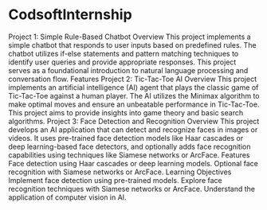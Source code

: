 # CodsoftInternship
Project 1: Simple Rule-Based Chatbot Overview This project implements a simple chatbot that responds to user inputs based on predefined rules. The chatbot utilizes if-else statements and pattern matching techniques to identify user queries and provide appropriate responses. This project serves as a foundational introduction to natural language processing and conversation flow. Features
Project 2: Tic-Tac-Toe AI Overview This project implements an artificial intelligence (AI) agent that plays the classic game of Tic-Tac-Toe against a human player. The AI utilizes the Minimax algorithm to make optimal moves and ensure an unbeatable performance in Tic-Tac-Toe. This project aims to provide insights into game theory and basic search algorithms.
Project 3: Face Detection and Recognition Overview This project develops an AI application that can detect and recognize faces in images or videos. It uses pre-trained face detection models like Haar cascades or deep learning-based face detectors, and optionally adds face recognition capabilities using techniques like Siamese networks or ArcFace. Features Face detection using Haar cascades or deep learning models. Optional face recognition with Siamese networks or ArcFace. Learning Objectives Implement face detection using pre-trained models. Explore face recognition techniques with Siamese networks or ArcFace. Understand the application of computer vision in AI.
